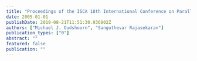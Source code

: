 ```yaml
---
title: "Proceedings of the ISCA 18th International Conference on Parallel and Distributed Computing Systems, September 12-14, 2005 Imperial Palace Hotel, Las Vegas, Nevada, USA"
date: 2005-01-01
publishDate: 2019-08-21T11:51:30.936802Z
authors: ["Michael J. Oudshoorn", "Sanguthevar Rajasekaran"]
publication_types: ["0"]
abstract: ""
featured: false
publication: ""
---
```


